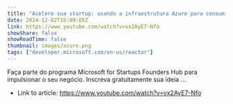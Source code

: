 ```yaml
---
title: "Acelere sua startup: usando a infraestrutura Azure para consumir modelos de IA"
date: 2024-12-02T16:09:05Z
link: https://www.youtube.com/watch?v=vx2AyE7-Nfo
showShare: false
showReadTime: false
thumbnail: images/azure.png
tags: ["developer.microsoft.com/en-us/reactor"]
---
```

Faça parte do programa Microsoft for Startups Founders Hub para impulsionar o seu negócio. Inscreva gratuitamente sua ideia ...

- Link to article: https://www.youtube.com/watch?v=vx2AyE7-Nfo